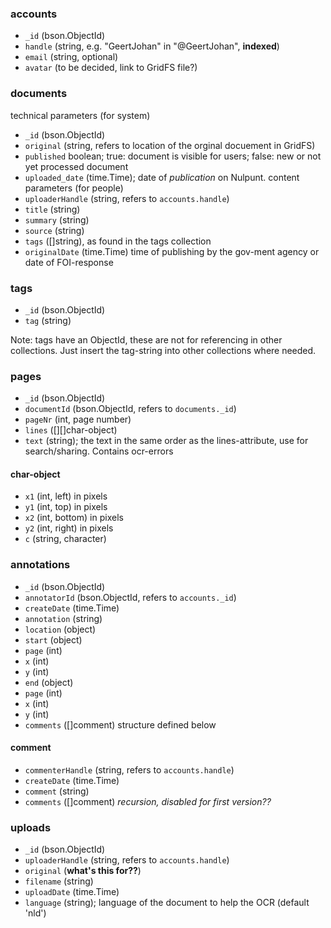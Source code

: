### accounts
 - `_id` (bson.ObjectId)
 - `handle` (string, e.g. "GeertJohan" in "@GeertJohan", **indexed**)
 - `email` (string, optional)
 - `avatar` (to be decided, link to GridFS file?)

### documents
technical parameters (for system)
 - `_id` (bson.ObjectId)
 - `original` (string, refers to location of the orginal docuement in GridFS)
 - `published` boolean; true: document is visible for users; false: new or not yet processed document
 - `uploaded_date` (time.Time); date of *publication* on Nulpunt. 
content parameters (for people)
 - `uploaderHandle` (string, refers to `accounts.handle`)
 - `title` (string)
 - `summary` (string)
 - `source` (string)
 - `tags` ([]string), as found in the tags collection
 - `originalDate` (time.Time) time of publishing by the gov-ment agency or date of FOI-response

### tags
 - `_id` (bson.ObjectId)
 - `tag` (string)

Note: tags have an ObjectId, these are not for referencing in other collections.
Just insert the tag-string into other collections where needed.

### pages
 - `_id` (bson.ObjectId)
 - `documentId` (bson.ObjectId, refers to `documents._id`)
 - `pageNr` (int, page number)
 - `lines` ([][]char-object)
 - `text` (string); the text in the same order as the lines-attribute, use for search/sharing. Contains ocr-errors

#### char-object
 - `x1` (int, left) in pixels
 - `y1` (int, top) in pixels
 - `x2` (int, bottom) in pixels
 - `y2` (int, right) in pixels
 - `c` (string, character)

### annotations
 - `_id` (bson.ObjectId)
 - `annotatorId` (bson.ObjectId, refers to `accounts._id`)
 - `createDate` (time.Time)
 - `annotation` (string)
 - `location` (object)
  - `start` (object)
   - `page` (int)
   - `x` (int)
   - `y` (int)
  - `end` (object)
   - `page` (int)
   - `x` (int)
   - `y` (int)
 - `comments` ([]comment) structure defined below

#### comment
 - `commenterHandle` (string, refers to `accounts.handle`)
 - `createDate` (time.Time)
 - `comment` (string)
 - `comments` ([]comment) *recursion, disabled for first version??*

### uploads
 - `_id` (bson.ObjectId)
 - `uploaderHandle` (string, refers to `accounts.handle`)
 - `original` (**what's this for??**)
 - `filename` (string)
 - `uploadDate` (time.Time)
 - `language` (string); language of the document to help the OCR (default 'nld')
